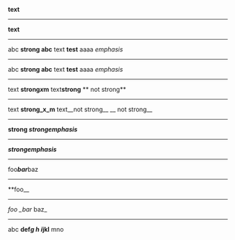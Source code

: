 **text**

---

__text__

---

abc **strong abc** text **test** aaaa *emphasis*

---

abc __strong abc__ text __test__ aaaa _emphasis_

---

text **strong*x*m** text**strong**  ** not strong**

---

text __strong_x_m__ text__not strong__  __ not strong__

---

**strong *strongemphasis***

---

***strongemphasis***

---

foo***bar***baz

---

**foo__

---

*foo _bar* baz_

---

abc **def*g __h__ i*jkl** mno